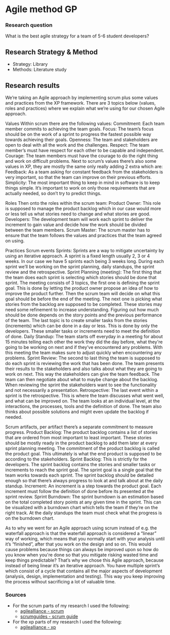 # Agile method GP

### Research question
What is the best agile strategy for a team of 5-6 student developers?

## Research Strategy & Method
- Strategy: Library
- Methods: Literature study <!-- & Expert interview -->

## Research results

We’re taking an Agile approach by implementing scrum plus some values and practices from the XP framework. There are 3 topics below (values, roles and practices) where we explain what we’re using for our chosen Agile approach.

Values
Within scrum there are the following values:
Commitment: Each team member commits to achieving the team goals.
Focus: The team’s focus should be on the work of a sprint to progress the fastest possible way towards achieving their goals.
Openness: The team and stakeholders are open to deal with all the work and the challenges. 
Respect: The team member’s must have respect for each other to be capable and independent.
Courage: The team members must have the courage to do the right thing and work on difficult problems.
Next to scrum’s values there’s also some values in XP, they are mostly the same only really adding 2 extra which are:
Feedback: As a team asking for constant feedback from the stakeholders is very important, so that the team can improve on their previous efforts.
Simplicity: The most important thing to keep in mind in software is to keep things simple. It’s important to work on only those requirements that are actually needed, so don’t try to predict things.

Roles
Then onto the roles within the scrum team:
Product Owner: This role is supposed to manage the product backlog which in our case would more or less tell us what stories need to change and what stories are good.
Developers: The development team will work each sprint to deliver the increment to gain value and decide how the work should be divided between the team members.
Scrum Master: The scrum master has to ensure that the team follows the values and practices that the team agreed on using.

Practices
Scrum events
Sprints: Sprints are a way to mitigate uncertainty by using an iterative approach. A sprint is a fixed length usually 2, 3 or 4 weeks. In our case we have 5 sprints each being 3 weeks long. During each sprint we’ll be working on the sprint planning, daily standups, the sprint review and the retrospective.
Sprint Planning (meeting): The first thing that the team does each sprint is selecting which stories should be done that sprint. The meeting consists of 3 topics, the first one is defining the sprint goal. This is done by letting the product owner propose an idea of how to improve the product further. Then the scrum team will decide on what this goal should be before the end of the meeting. The next one is picking what stories from the backlog are supposed to be completed. These stories may need some refinement to increase understanding. Figuring out how much should be done depends on the story points and the previous performance of the team. The last topic is to create smaller tasks from the stories (increments) which can be done in a day or less. This is done by only the developers. These smaller tasks or increments need to meet the definition of done.
Daily Standup: The team starts off everyday in a meeting for about 15 minutes telling each other the work they did the day before, what they're going to be working on next and if they’ve encountered any problems. With this meeting the team makes sure to adjust quickly when encountering any problems.
Sprint Review: The second to last thing the team is supposed to do each sprint is reviewing the work that has been done. The team presents their results to the stakeholders and also talks about what they are going to work on next. This way the stakeholders can give the team feedback. The team can then negotiate about what to maybe change about the backlog. When reviewing the sprint the stakeholders want to see the functionality and not necessarily a presentation. 
Retrospective: The last event within a sprint is the retrospective. This is where the team discusses what went well, and what can be improved on. The team looks at an individual level, at the interactions, the processes, tools and the definition of done. The team also thinks about possible solutions and might even update the backlog if needed.

Scrum artifacts, per artifact there’s a separate commitment to measure progress. 
Product Backlog: The product backlog contains a list of stories that are ordered from most important to least important. These stories should be mostly ready in the product backlog to add them later at every sprint planning meeting. The commitment of the product backlog is called the product goal. This ultimately is what the end product is supposed to be according to the stakeholders.
Sprint Backlog: This is strictly for the developers. The sprint backlog contains the stories and smaller tasks or increments to reach the sprint goal. The sprint goal is a single goal that the team works towards each sprint. The sprint backlog should be detailed enough so that there’s always progress to look at and talk about at the daily standup.
Increment: An increment is a step towards the product goal. Each increment must follow the definition of done before its presented at the sprint review.
Sprint Burndown: The sprint burndown is an estimation based on the total completed story points at any given time in the sprint. This can be visualized with a burndown chart which tells the team if they’re on the right track. At the daily standups the team must check what the progress is on the burndown chart.

As to why we went for an Agile approach using scrum instead of e.g. the waterfall approach is that the waterfall approach is considered a “linear” way of working, which means that you normally start with your analysis until it’s “finished”, after that you work on the design and so on. This would cause problems because things can always be improved upon so how do you know when you're done so that you mitigate risking wasted time and keep things predictable? That’s why we chose this Agile approach, because instead of being linear it’s an iterative approach. You have multiple sprint’s which consist of a cycle that contains all the major aspects of development (analysis, design, implementation and testing). This way you keep improving the process without sacrificing a lot of valuable time.

### Sources
- For the scrum parts of my research I used the following: 
	- [agilealliance - scrum](https://www.agilealliance.org/glossary/scrum)
	- [scrumguides - scrum guide](https://scrumguides.org/scrum-guide.html)
- For the xp parts of my research I used the following: 
	- [agilealliance - xp](https://www.agilealliance.org/glossary/xp)
